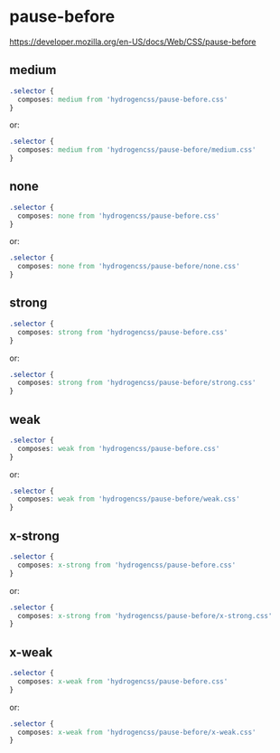 # pause-before

https://developer.mozilla.org/en-US/docs/Web/CSS/pause-before

## medium
```css
.selector {
  composes: medium from 'hydrogencss/pause-before.css'
}
```

or:
```css
.selector {
  composes: medium from 'hydrogencss/pause-before/medium.css'
}
```

## none
```css
.selector {
  composes: none from 'hydrogencss/pause-before.css'
}
```

or:
```css
.selector {
  composes: none from 'hydrogencss/pause-before/none.css'
}
```

## strong
```css
.selector {
  composes: strong from 'hydrogencss/pause-before.css'
}
```

or:
```css
.selector {
  composes: strong from 'hydrogencss/pause-before/strong.css'
}
```

## weak
```css
.selector {
  composes: weak from 'hydrogencss/pause-before.css'
}
```

or:
```css
.selector {
  composes: weak from 'hydrogencss/pause-before/weak.css'
}
```

## x-strong
```css
.selector {
  composes: x-strong from 'hydrogencss/pause-before.css'
}
```

or:
```css
.selector {
  composes: x-strong from 'hydrogencss/pause-before/x-strong.css'
}
```

## x-weak
```css
.selector {
  composes: x-weak from 'hydrogencss/pause-before.css'
}
```

or:
```css
.selector {
  composes: x-weak from 'hydrogencss/pause-before/x-weak.css'
}
```

